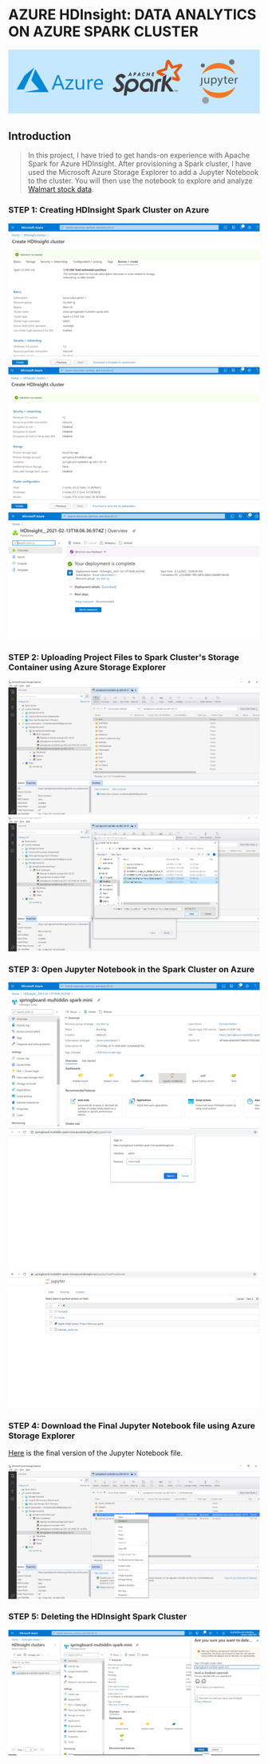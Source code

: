 # AZURE HDInsight: DATA ANALYTICS ON AZURE SPARK CLUSTER

![](images/banner.jpg)

## Introduction

>  In this project, I have tried to get hands-on experience with Apache Spark for Azure HDInsight. After provisioning a Spark cluster, I have used the Microsoft Azure Storage Explorer to add a Jupyter Notebook to the cluster. You will then use the notebook to explore and analyze [Walmart stock data](data/walmart_stock.csv). 


### STEP 1: Creating HDInsight Spark Cluster on Azure

<kbd> <img src="images/Screenshot_1.jpg" /> </kbd>
<kbd> <img src="images/Screenshot_2.jpg" /> </kbd>
<kbd> <img src="images/Screenshot_3.jpg" /> </kbd>

### STEP 2: Uploading Project Files to Spark Cluster's Storage Container using Azure Storage Explorer

<kbd> <img src="images/Screenshot_4.jpg" /> </kbd>
<kbd> <img src="images/Screenshot_5.jpg" /> </kbd>

### STEP 3: Open Jupyter Notebook in the Spark Cluster on Azure

<kbd> <img src="images/Screenshot_6.jpg" /> </kbd>
<kbd> <img src="images/Screenshot_7.jpg" /> </kbd>
<kbd> <img src="images/Screenshot_8.jpg" /> </kbd>

### STEP 4: Download the Final Jupyter Notebook file using Azure Storage Explorer
[Here](Spark_DataFrames_Project_Exercise.ipynb) is the final version of the Jupyter Notebook file.

<kbd> <img src="images/Screenshot_9.jpg" /> </kbd>


### STEP 5: Deleting the HDInsight Spark Cluster

<kbd> <img src="images/Screenshot_10.jpg" /> </kbd>
